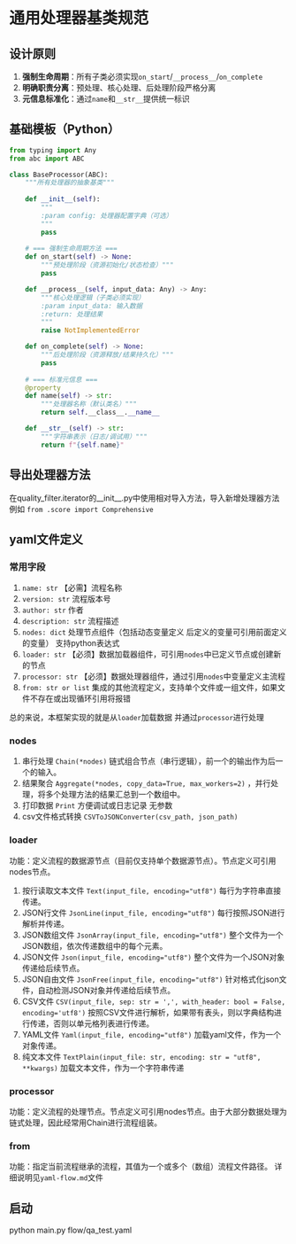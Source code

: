 # 通用处理器基类规范

## 设计原则
1. **强制生命周期**：所有子类必须实现`on_start`/`__process__`/`on_complete`
2. **明确职责分离**：预处理、核心处理、后处理阶段严格分离
3. **元信息标准化**：通过`name`和`__str__`提供统一标识

## 基础模板（Python）

```python
from typing import Any
from abc import ABC

class BaseProcessor(ABC):
    """所有处理器的抽象基类"""
    
    def __init__(self):
        """
        :param config: 处理器配置字典（可选）
        """
        pass
    
    # === 强制生命周期方法 ===
    def on_start(self) -> None:
        """预处理阶段（资源初始化/状态检查）"""
        pass

    def __process__(self, input_data: Any) -> Any:
        """核心处理逻辑（子类必须实现）
        :param input_data: 输入数据
        :return: 处理结果
        """
        raise NotImplementedError

    def on_complete(self) -> None:
        """后处理阶段（资源释放/结果持久化）"""
        pass
    
    # === 标准元信息 ===
    @property
    def name(self) -> str:
        """处理器名称（默认类名）"""
        return self.__class__.__name__

    def __str__(self) -> str:
        """字符串表示（日志/调试用）"""
        return f"{self.name}"
```

## 导出处理器方法

在quality_filter.iterator的__init__.py中使用相对导入方法，导入新增处理器方法
例如 `from .score import Comprehensive`


## yaml文件定义

### 常用字段
1. `name: str` 【必需】流程名称
2. `version: str` 流程版本号
3. `author: str` 作者
4. `description: str` 流程描述
5. `nodes: dict` 处理节点组件（包括动态变量定义 后定义的变量可引用前面定义的变量） 支持python表达式
6. `loader: str` 【必须】数据加载器组件，可引用`nodes`中已定义节点或创建新的节点
7. `processor: str` 【必须】数据处理器组件，通过引用`nodes`中变量定义主流程
8. `from: str or list` 集成的其他流程定义，支持单个文件或一组文件，如果文件不存在或出现循环引用将报错

总的来说，本框架实现的就是从`loader`加载数据 并通过`processor`进行处理

### nodes
1. 串行处理 `Chain(*nodes)` 链式组合节点（串行逻辑），前一个的输出作为后一个的输入。
2. 结果聚合 `Aggregate(*nodes, copy_data=True, max_workers=2)` ，并行处理，将多个处理方法的结果汇总到一个数组中。
3. 打印数据 `Print` 方便调试或日志记录 无参数
4. csv文件格式转换 `CSVToJSONConverter(csv_path, json_path)`

### loader
功能：定义流程的数据源节点（目前仅支持单个数据源节点）。节点定义可引用nodes节点。
1. 按行读取文本文件 `Text(input_file, encoding="utf8")` 每行为字符串直接传递。
2. JSON行文件 `JsonLine(input_file, encoding="utf8")` 每行按照JSON进行解析并传递。
3. JSON数组文件 `JsonArray(input_file, encoding="utf8")` 整个文件为一个JSON数组，依次传递数组中的每个元素。
4. JSON文件 `Json(input_file, encoding="utf8")` 整个文件为一个JSON对象传递给后续节点。
5. JSON自由文件 `JsonFree(input_file, encoding="utf8")` 针对格式化json文件，自动检测JSON对象并传递给后续节点。
6. CSV文件 `CSV(input_file, sep: str = ',', with_header: bool = False, encoding='utf8')` 按照CSV文件进行解析，如果带有表头，则以字典结构进行传递，否则以单元格列表进行传递。
7. YAML文件 `Yaml(input_file, encoding="utf8")` 加载yaml文件，作为一个对象传递。
8. 纯文本文件 `TextPlain(input_file: str, encoding: str = "utf8", **kwargs)` 加载文本文件，作为一个字符串传递

### processor
功能：定义流程的处理节点。节点定义可引用nodes节点。由于大部分数据处理为链式处理，因此经常用Chain进行流程组装。


### from
功能：指定当前流程继承的流程，其值为一个或多个（数组）流程文件路径。
详细说明见`yaml-flow.md`文件


## 启动
python main.py flow/qa_test.yaml 
